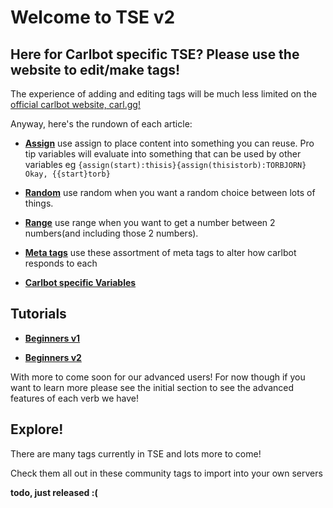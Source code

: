 # Welcome to TSE v2

## Here for Carlbot specific TSE? Please use the website to edit/make tags!

The experience of adding and editing tags will be much less limited on the
[official carlbot website, carl.gg!](https://carl.gg/)

Anyway, here's the rundown of each article:

- [**Assign**](https://github.com/JonSnowbd/TagScript/blob/v2/Documentation/Verbs/assign.md)
use assign to place content into something you can reuse. Pro tip variables
will evaluate into something that can be used by other variables eg
`{assign(start):thisis}{assign(thisistorb):TORBJORN} Okay, {{start}torb}`

- [**Random**](https://github.com/JonSnowbd/TagScript/blob/v2/Documentation/Verbs/random.md)
use random when you want a random choice between lots of things.

- [**Range**](https://github.com/JonSnowbd/TagScript/blob/v2/Documentation/Verbs/range.md)
use range when you want to get a number between 2 numbers(and including those 2
numbers).

- [**Meta tags**](https://github.com/JonSnowbd/TagScript/blob/v2/Documentation/Verbs/meta.md)
use these assortment of meta tags to alter how carlbot responds to each

- [**Carlbot specific Variables**](https://github.com/JonSnowbd/TagScript/blob/v2/Documentation/carlbot.md)

## Tutorials

- [**Beginners v1**](https://github.com/JonSnowbd/TagScript/blob/v2/Documentation/Beginners_1.md)

- [**Beginners v2**](https://github.com/JonSnowbd/TagScript/blob/v2/Documentation/Beginners_2.md)

With more to come soon for our advanced users! For now though if you want to learn
more please see the initial section to see the advanced features of each verb
we have!

## Explore!

There are many tags currently in TSE and lots more to come!

Check them all out in these community tags to import into your own servers

**todo, just released :(**